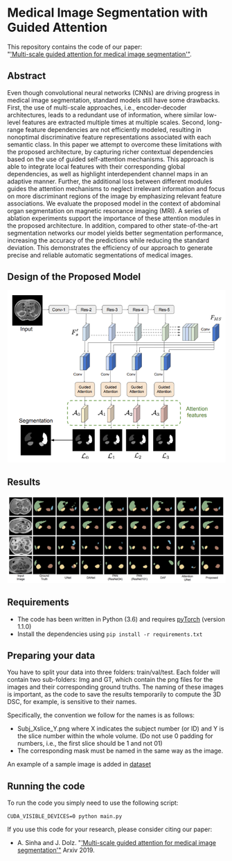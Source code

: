 # Medical Image Segmentation with Guided Attention
This repository contains the code of our paper:<br>
"['Multi-scale guided attention for medical image segmentation'"](https://arxiv.org/pdf/1906.02849.pdf).


## Abstract

Even though convolutional neural networks (CNNs) are driving progress in medical image segmentation, standard models still have some drawbacks. First, the use of multi-scale approaches, i.e., encoder-decoder architectures, leads to a redundant use of information, where similar low-level features are extracted multiple times at multiple scales. Second, long-range feature dependencies are not efficiently modeled, resulting in nonoptimal discriminative feature representations associated with each semantic class. In this paper we attempt to overcome these limitations with the proposed architecture, by capturing richer
contextual dependencies based on the use of guided self-attention
mechanisms. This approach is able to integrate local features with their corresponding global dependencies, as well as highlight interdependent channel maps in an adaptive manner. Further, the additional loss between different modules guides the attention mechanisms to neglect irrelevant information and focus on more
discriminant regions of the image by emphasizing relevant feature
associations. We evaluate the proposed model in the context of
abdominal organ segmentation on magnetic resonance imaging (MRI). A series of ablation experiments support the importance of these attention modules in the proposed architecture. In addition, compared to other state-of-the-art segmentation networks our model yields better segmentation performance, increasing the accuracy of the predictions while reducing the standard deviation. This demonstrates the efficiency of our approach to generate precise and reliable automatic segmentations of medical images.

## Design of the Proposed Model
![model](images/model.png)

## Results

![Result](images/result.png)
## Requirements

- The code has been written in Python (3.6) and requires [pyTorch](https://pytorch.org) (version 1.1.0)
- Install the dependencies using `pip install -r requirements.txt`

## Preparing your data
You have to split your data into three folders: train/val/test. Each folder will contain two sub-folders: Img and GT, which contain the png files for the images and their corresponding ground truths. The naming of these images is important, as the code to save the results temporarily to compute the 3D DSC, for example, is sensitive to their names.

Specifically, the convention we follow for the names is as follows:
- Subj_Xslice_Y.png where X indicates the subject number (or ID) and Y is the slice number within the whole volume. (Do not use 0 padding for numbers, i.e., the first slice should be 1 and not 01)
- The corresponding mask must be named in the same way as the image.

An example of a sample image is added in [dataset](https://github.com/sinAshish/Multi-Scale-Attention/tree/master/DataSetSample/train)

## Running the code
To run the code you simply need to use the following script:

```
CUDA_VISIBLE_DEVICES=0 python main.py
```


If you use this code for your research, please consider citing our paper:

- A. Sinha and J. Dolz. "['Multi-scale guided attention for medical image segmentation'"](https://arxiv.org/pdf/1906.02849.pdf) Arxiv 2019.
